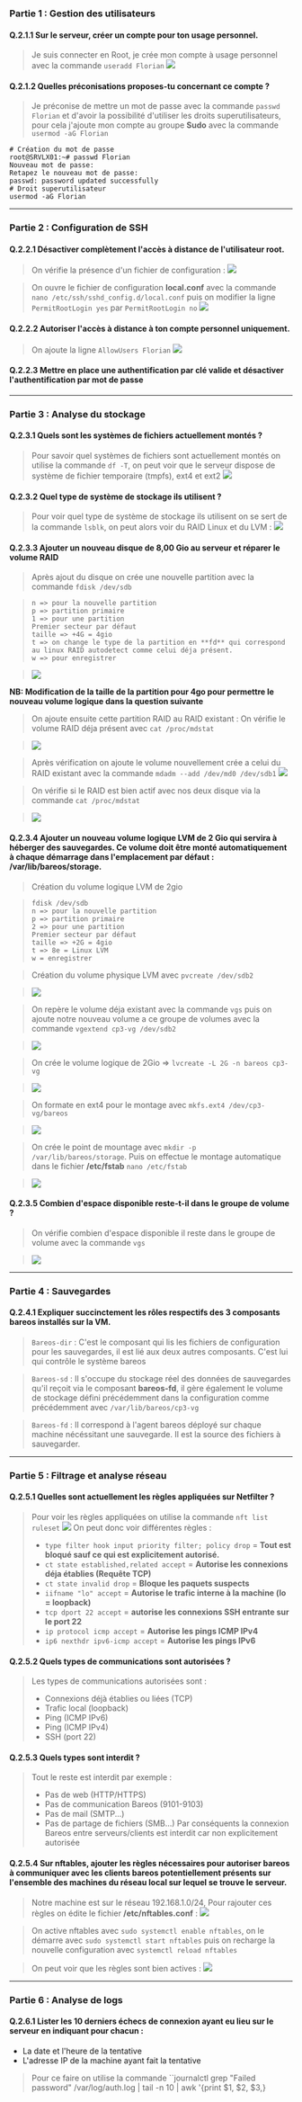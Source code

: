 ### Partie 1 : Gestion des utilisateurs


#### Q.2.1.1 Sur le serveur, créer un compte pour ton usage personnel.
> Je suis connecter en Root, je crée mon compte à usage personnel avec la commande ``useradd Florian``
> ![](Ressources/Checkpoint3_Exercice2/Create_User.png)


#### Q.2.1.2 Quelles préconisations proposes-tu concernant ce compte ?
> Je préconise de mettre un mot de passe avec la commande ``passwd Florian`` et d'avoir la possibilité d'utiliser les droits superutilisateurs, pour cela j'ajoute mon compte au groupe **Sudo** avec la commande ``usermod -aG Florian``
```
# Création du mot de passe
root@SRVLX01:~# passwd Florian
Nouveau mot de passe:
Retapez le nouveau mot de passe:
passwd: password updated successfully
# Droit superutilisateur
usermod -aG Florian
```

--------

### Partie 2 : Configuration de SSH


#### Q.2.2.1 Désactiver complètement l'accès à distance de l'utilisateur root.
> On vérifie la présence d'un fichier de configuration :
> ![](Ressources/Checkpoint3_Exercice2/Local_conf_modif.png)

> On ouvre le fichier de configuration **local.conf** avec la commande ``nano /etc/ssh/sshd_config.d/local.conf`` puis on modifier la ligne ``PermitRootLogin yes`` par ``PermitRootLogin no`` 
> ![](Ressources/Checkpoint3_Exercice2/Local_conf_modif.png)

#### Q.2.2.2 Autoriser l'accès à distance à ton compte personnel uniquement.
> On ajoute la ligne ``AllowUsers Florian``
> ![](Ressources/Checkpoint3_Exercice2/AllowUsers.png)

#### Q.2.2.3 Mettre en place une authentification par clé valide et désactiver l'authentification par mot de passe

---------

### Partie 3 : Analyse du stockage

#### Q.2.3.1 Quels sont les systèmes de fichiers actuellement montés ?
> Pour savoir quel systèmes de fichiers sont actuellement montés on utilise la commande ``df -T``, on peut voir que le serveur dispose de système de fichier temporaire (tmpfs), ext4 et ext2
> ![](Ressources/Checkpoint3_Exercice2/Systeme_fichier.png)

#### Q.2.3.2 Quel type de système de stockage ils utilisent ?
> Pour voir quel type de système de stockage ils utilisent on se sert de la commande ``lsblk``, on peut alors voir du RAID Linux et du LVM :
> ![](Ressources/Checkpoint3_Exercice2/Systeme_stockage.png)

#### Q.2.3.3 Ajouter un nouveau disque de 8,00 Gio au serveur et réparer le volume RAID
> Après ajout du disque on crée une nouvelle partition avec la commande ``fdisk /dev/sdb``


> ```
> n => pour la nouvelle partition
> p => partition primaire
> 1 => pour une partition
> Premier secteur par défaut
> taille => +4G = 4gio
> t => on change le type de la partition en **fd** qui correspond au linux RAID autodetect comme celui déja présent.
> w => pour enregistrer


> ![](Ressources/Checkpoint3_Exercice2/Ajout_partition.png)


**NB: Modification de la taille de la partition pour 4go pour permettre le nouveau volume logique dans la question suivante**


> On ajoute ensuite cette partition RAID au RAID existant :
> On vérifie le volume RAID déja présent avec ``cat /proc/mdstat``


> ![](Ressources/Checkpoint3_Exercice2/Vérification_Raid.png)



> Après vérification on ajoute le volume nouvellement crée a celui du RAID existant avec la commande ``mdadm --add /dev/md0 /dev/sdb1``
> ![](Ressources/Checkpoint3_Exercice2/RaidToRaid.png)


> On vérifie si le RAID est bien actif avec nos deux disque via la commande ``cat /proc/mdstat``


> ![](Ressources/Checkpoint3_Exercice2/RaidOn.png)


#### Q.2.3.4 Ajouter un nouveau volume logique LVM de 2 Gio qui servira à héberger des sauvegardes. Ce volume doit être monté automatiquement à chaque démarrage dans l'emplacement par défaut : /var/lib/bareos/storage.
> Création du volume logique LVM de 2gio


> ```
> fdisk /dev/sdb
> n => pour la nouvelle partition
> p => partition primaire
> 2 => pour une partition
> Premier secteur par défaut
> taille => +2G = 4gio
> t => 8e = Linux LVM
> w = enregistrer
> ```


> Création du volume physique LVM avec ``pvcreate /dev/sdb2``


> ![](Ressources/Checkpoint3_Exercice2/LVM_Create.png)


> On repère le volume déja existant avec la commande ``vgs`` puis on ajoute notre nouveau volume a ce groupe de volumes avec la commande ``vgextend cp3-vg /dev/sdb2``


> ![](Ressources/Checkpoint3_Exercice2/Group_Volume.png)


> On crée le volume logique de 2Gio => ``lvcreate -L 2G -n bareos cp3-vg``


> ![](Ressources/Checkpoint3_Exercice2/Volume_Bareos.png)


> On formate en ext4 pour le montage avec ``mkfs.ext4 /dev/cp3-vg/bareos``


> ![](Ressources/Checkpoint3_Exercice2/Formatage_ext4.png)


> On crée le point de mountage avec ``mkdir -p /var/lib/bareos/storage``. Puis on effectue le montage automatique dans le fichier **/etc/fstab** 
``nano /etc/fstab``


> ![](Ressources/Checkpoint3_Exercice2/Modification_fstab.png)


#### Q.2.3.5 Combien d'espace disponible reste-t-il dans le groupe de volume ?


> On vérifie combien d'espace disponible il reste dans le groupe de volume avec la commande ``vgs``


> ![](Ressources/Checkpoint3_Exercice2/Volume_restant.png)

------


### Partie 4 : Sauvegardes

#### Q.2.4.1 Expliquer succinctement les rôles respectifs des 3 composants bareos installés sur la VM.
> ``Bareos-dir`` : C'est le composant qui lis les fichiers de configuration pour les sauvegardes, il est lié aux deux autres composants. C'est lui qui contrôle le système bareos


> ``Bareos-sd`` : Il s'occupe du stockage réel des données de sauvegardes qu'il reçoit via le composant **bareos-fd**, il gère également le volume de stockage défini précédemment dans la configuration comme précédemment avec ``/var/lib/bareos/cp3-vg``


> ``Bareos-fd`` : Il correspond à l'agent bareos déployé sur chaque machine nécéssitant une sauvegarde. Il est la source des fichiers à sauvegarder.


------


### Partie 5 : Filtrage et analyse réseau

#### Q.2.5.1 Quelles sont actuellement les règles appliquées sur Netfilter ?

> Pour voir les règles appliquées on utilise la commande ``nft list ruleset``
> ![](Ressources/Checkpoint3_Exercice2/Netfilter_list.png)
> On peut donc voir différentes règles :
> - ``type filter hook input priority filter; policy drop`` = **Tout est bloqué sauf ce qui est explicitement autorisé.**
> - ``ct state established,related accept`` = **Autorise les connexions déja établies (Requête TCP)**
> - ``ct state invalid drop`` = **Bloque les paquets suspects**
> - ``iifname "lo" accept`` = **Autorise le trafic interne à la machine (lo = loopback)**
> - ``tcp dport 22 accept`` = **autorise les connexions SSH entrante sur le port 22**
> - ``ip protocol icmp accept`` = **Autorise les pings ICMP IPv4**
> - ``ip6 nexthdr ipv6-icmp accept`` = **Autorise les pings IPv6**

#### Q.2.5.2 Quels types de communications sont autorisées ?
> Les types de communications autorisées sont :
> - Connexions déjà établies ou liées (TCP)
> - Trafic local (loopback)
> - Ping (ICMP IPv6)
> - Ping (ICMP IPv4)
> - SSH (port 22)
#### Q.2.5.3 Quels types sont interdit ?

> Tout le reste est interdit par exemple :
> - Pas de web (HTTP/HTTPS)
> - Pas de communication Bareos (9101-9103)
> - Pas de mail (SMTP...)
> - Pas de partage de fichiers (SMB...)
> Par conséquents la connexion Bareos entre serveurs/clients est interdit car non explicitement autorisée



#### Q.2.5.4 Sur nftables, ajouter les règles nécessaires pour autoriser bareos à communiquer avec les clients bareos potentiellement présents sur l'ensemble des machines du réseau local sur lequel se trouve le serveur.

> Notre machine est sur le réseau 192.168.1.0/24, Pour rajouter ces règles on édite le fichier **/etc/nftables.conf** :
> ![](Ressources/Checkpoint3_Exercice2/Edit_nftables.conf.png)


> On active nftables avec ``sudo systemctl enable nftables``, on le démarre avec ``sudo systemctl start nftables`` puis on recharge la nouvelle configuration avec ``systemctl reload nftables`` 


> On peut voir que les règles sont bien actives :
> ![](Ressources/Checkpoint3_Exercice2/Règles_Bareos.png)

------


### Partie 6 : Analyse de logs

#### Q.2.6.1 Lister les 10 derniers échecs de connexion ayant eu lieu sur le serveur en indiquant pour chacun :
- La date et l'heure de la tentative
- L'adresse IP de la machine ayant fait la tentative

> Pour ce faire on utilise la commande ``journalctl grep "Failed password" /var/log/auth.log | tail -n 10 | awk '{print $1, $2, $3,}

